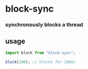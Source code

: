 # block-sync
### synchronously blocks a thread

## usage

```js
import block from "block-sync";

block(100); // blocks for 100ms